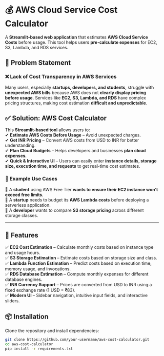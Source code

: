 # 💰 AWS Cloud Service Cost Calculator

A **Streamlit-based web application** that estimates **AWS Cloud Service Costs** before usage. This tool helps users **pre-calculate expenses** for EC2, S3, Lambda, and RDS services.

## 🚨 Problem Statement

### **❌ Lack of Cost Transparency in AWS Services**
Many users, especially **startups, developers, and students**, struggle with **unexpected AWS bills** because AWS does not **clearly display pricing before usage**. Services like **EC2, S3, Lambda, and RDS** have complex pricing structures, making cost estimation **difficult and unpredictable**.  

## ✅ Solution: AWS Cost Calculator

This **Streamlit-based tool** allows users to:  
✔ **Estimate AWS Costs Before Usage** – Avoid unexpected charges.  
✔ **Get INR Pricing** – Convert AWS costs from USD to INR for better understanding.  
✔ **Plan Cloud Budgets** – Helps developers and businesses **plan cloud expenses**.  
✔ **Quick & Interactive UI** – Users can easily enter **instance details, storage size, execution time, and requests** to get real-time cost estimates.  

### **🎯 Example Use Cases**
🔹 A **student** using AWS Free Tier **wants to ensure their EC2 instance won’t exceed free limits**.  
🔹 A **startup** needs to budget its **AWS Lambda costs** before deploying a serverless application.  
🔹 A **developer** wants to compare **S3 storage pricing** across different storage classes.  

---

## 🚀 Features

✅ **EC2 Cost Estimation** – Calculate monthly costs based on instance type and usage hours.  
✅ **S3 Storage Estimation** – Estimate costs based on storage size and class.  
✅ **Lambda Function Estimation** – Predict costs based on execution time, memory usage, and invocations.  
✅ **RDS Database Estimation** – Compute monthly expenses for different database engines.  
✅ **INR Currency Support** – Prices are converted from USD to INR using a fixed exchange rate (1 USD = ₹83).  
✅ **Modern UI** – Sidebar navigation, intuitive input fields, and interactive sliders.  

## 📦 Installation

Clone the repository and install dependencies:

```bash
git clone https://github.com/your-username/aws-cost-calculator.git
cd aws-cost-calculator
pip install -r requirements.txt
